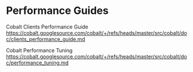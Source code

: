 # Performance Guides

Cobalt Clients Performance Guide https://cobalt.googlesource.com/cobalt/+/refs/heads/master/src/cobalt/doc/clients_performance_guide.md

Cobalt Performance Tuning https://cobalt.googlesource.com/cobalt/+/refs/heads/master/src/cobalt/doc/performance_tuning.md
